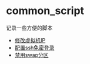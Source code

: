 # common_script
记录一些方便的脚本
- [修改虚拟机IP](modify-ip.sh)
- [配置ssh免密登录](miss_pwd.sh)
- [禁用swap分区](disable_swap.sh)
